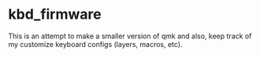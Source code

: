 # kbd_firmware

This is an attempt to make a smaller version of qmk and also, keep
track of my customize keyboard configs (layers, macros, etc).
